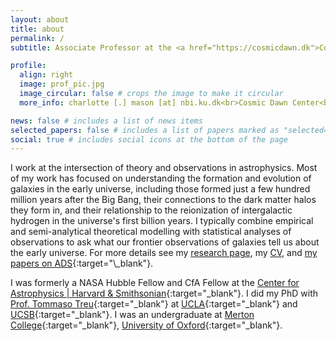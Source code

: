 ```yaml
---
layout: about
title: about
permalink: /
subtitle: Associate Professor at the <a href="https://cosmicdawn.dk">Cosmic Dawn Center</a>, <a href="https://nbi.ku.dk/english/">Niels Bohr Institute, University of Copenhagen</a>.

profile:
  align: right
  image: prof_pic.jpg
  image_circular: false # crops the image to make it circular
  more_info: charlotte [.] mason [at] nbi.ku.dk<br>Cosmic Dawn Center<br>Niels Bohr Building<br>Rådmandsgade 64<br>2200 Copenhagen N, Denmark<br>

news: false # includes a list of news items
selected_papers: false # includes a list of papers marked as "selected={true}"
social: true # includes social icons at the bottom of the page
---
```


I work at the intersection of theory and observations in astrophysics. Most of my work has focused on understanding the formation and evolution of galaxies in the early universe, including those formed just a few hundred million years after the Big Bang, their connections to the dark matter halos they form in, and their relationship to the reionization of intergalactic hydrogen in the universe's first billion years. I typically combine empirical and semi-analytical theoretical modelling with statistical analyses of observations to ask what our frontier observations of galaxies tell us about the early universe. For more details see my [research page](/research), my [CV](/assets/pdf/CV-CharlotteMason.pdf), and [my papers on ADS](https://ui.adsabs.harvard.edu/search/filter_author_facet_hier_fq_author=NOT&filter_author_facet_hier_fq_author=*%3A*&filter_author_facet_hier_fq_author=author_facet_hier%3A%221%2FMason%2C%20C%2FMason%2C%20Christopher%20E%22&fq=%7B!type%3Daqp%20v%3D%24fq_database%7D&fq=%7B!type%3Daqp%20v%3D%24fq_bibstem_facet%7D&fq=%7B!type%3Daqp%20v%3D%24fq_author%7D&fq_author=(*%3A*%20NOT%20author_facet_hier%3A%221%2FMason%2C%20C%2FMason%2C%20Christopher%20E%22)&fq_bibstem_facet=(((((*%3A*%20NOT%20bibstem_facet%3A%22E%26PSL%22%20NOT%20bibstem_facet%3A%22LPICo%22%20NOT%20bibstem_facet%3A%22ESASP%22)%20NOT%20bibstem_facet%3A%22cosp%22%20NOT%20bibstem_facet%3A%22LPI%22)%20NOT%20bibstem_facet%3A%22JDSO%22)%20NOT%20bibstem_facet%3A%22NewSp%22)%20NOT%20bibstem_facet%3A%22IJAsB%22%20NOT%20bibstem_facet%3A%22IMAFu%22)&fq_database=((database%3A%22astronomy%22)%20NOT%20database%3A%22earthscience%22)&p_=0&q=author%3A%22mason%2C%20c%22%20year%3A2011-2099&sort=date%20desc%2C%20bibcode%20desc){:target="\_blank"}.

I was formerly a NASA Hubble Fellow and CfA Fellow at the [Center for Astrophysics \| Harvard & Smithsonian](http://cfa.harvard.edu){:target="\_blank"}. I did my PhD with [Prof. Tommaso Treu](http://astro.ucla.edu/~tt){:target="\_blank"} at [UCLA](http://astro.ucla.edu/){:target="\_blank"} and [UCSB](http://web.physics.ucsb.edu/~astrogroup/){:target="\_blank"}. I was an undergraduate at [Merton College](http://www.merton.ox.ac.uk/){:target="\_blank"}, [University of Oxford](http://www.ox.ac.uk/){:target="\_blank"}.


<!-- Write your biography here. Tell the world about yourself. Link to your favorite [subreddit](http://reddit.com). You can put a picture in, too. The code is already in, just name your picture `prof_pic.jpg` and put it in the `img/` folder.

Put your address / P.O. box / other info right below your picture. You can also disable any of these elements by editing `profile` property of the YAML header of your `_pages/about.md`. Edit `_bibliography/papers.bib` and Jekyll will render your [publications page](/al-folio/publications/) automatically.

Link to your social media connections, too. This theme is set up to use [Font Awesome icons](https://fontawesome.com/) and [Academicons](https://jpswalsh.github.io/academicons/), like the ones below. Add your Facebook, Twitter, LinkedIn, Google Scholar, or just disable all of them.
 -->